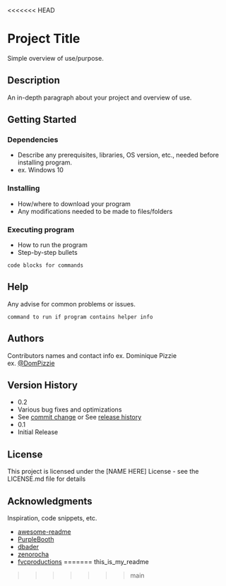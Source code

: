 <<<<<<< HEAD
# Project Title
Simple overview of use/purpose.
## Description
An in-depth paragraph about your project and overview of use.
## Getting Started
### Dependencies
* Describe any prerequisites, libraries, OS version, etc., needed before installing program.
* ex. Windows 10
### Installing
* How/where to download your program
* Any modifications needed to be made to files/folders
### Executing program
* How to run the program
* Step-by-step bullets
```
code blocks for commands
```
## Help
Any advise for common problems or issues.
```
command to run if program contains helper info
```
## Authors
Contributors names and contact info
ex. Dominique Pizzie  
ex. [@DomPizzie](https://twitter.com/dompizzie)
## Version History
* 0.2
* Various bug fixes and optimizations
* See [commit change]() or See [release history]()
* 0.1
* Initial Release
## License
This project is licensed under the [NAME HERE] License - see the LICENSE.md file for details
## Acknowledgments
Inspiration, code snippets, etc.
* [awesome-readme](https://github.com/matiassingers/awesome-readme)
* [PurpleBooth](https://gist.github.com/PurpleBooth/109311bb0361f32d87a2)
* [dbader](https://github.com/dbader/readme-template)
* [zenorocha](https://gist.github.com/zenorocha/4526327)
* [fvcproductions](https://gist.github.com/fvcproductions/1bfc2d4aecb01a834b46)
=======
this_is_my_readme
>>>>>>> main
